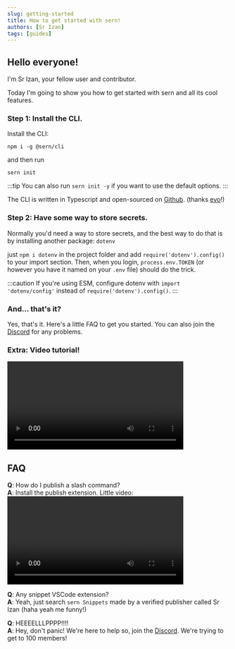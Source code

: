```yaml
---
slug: getting-started
title: How to get started with sern!
authors: [Sr Izan]
tags: [guides]
---
```


## Hello everyone!

I'm Sr Izan, your fellow user and contributor.

Today I'm going to show you how to get started with sern and all its cool features.

### Step 1: Install the CLI.

Install the CLI:
```
npm i -g @sern/cli
```
and then run
```
sern init
```
:::tip
You can also run `sern init -y` if you want to use the default options.
:::

The CLI is written in Typescript and open-sourced on [Github](https://github.com/sern-handler/cli). (thanks [evo](https://github.com/EvolutionX-10)!)

### Step 2: Have some way to store secrets.

Normally you'd need a way to store secrets, and the best way to do that is by installing another package: `dotenv`

just `npm i dotenv` in the project folder and add `require('dotenv').config()` to your import section. Then, when you login, `process.env.TOKEN` (or however you have it named on your `.env` file) should do the trick.

:::caution
If you're using ESM, configure dotenv with `import 'dotenv/config'` instead of `require('dotenv').config()`.
:::

### And... that's it?

Yes, that's it. Here's a little FAQ to get you started. You can also join the [Discord](https://sern.dev/discord) for any problems.

### Extra: Video tutorial!

<video width="400" controls>
  <source src="https://srizan.s-ul.eu/wtJBVsZU" type="video/mp4" />
</video>

## FAQ

**Q**: How do I publish a slash command?  
**A**: Install the publish extension. Little video:  
<video width="400" controls>
  <source src="https://srizan.s-ul.eu/uHzPhfcS" type="video/mp4" />
</video>

**Q**: Any snippet VSCode extension?  
**A**: Yeah, just search `sern Snippets` made by a verified publisher called Sr Izan (haha yeah me funny!)  

**Q**: HEEEELLLPPPP!!!!  
**A**: Hey, don't panic! We're here to help so, join the [Discord](https://sern.dev/discord). We're trying to get to 100 members!
